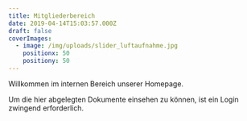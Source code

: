 ```yaml
---
title: Mitgliederbereich
date: 2019-04-14T15:03:57.000Z
draft: false
coverImages:
  - image: /img/uploads/slider_luftaufnahme.jpg
    positionx: 50
    positiony: 50
---
```

Willkommen im internen Bereich unserer Homepage.

Um die hier abgelegten Dokumente einsehen zu können, ist ein Login zwingend erforderlich.
